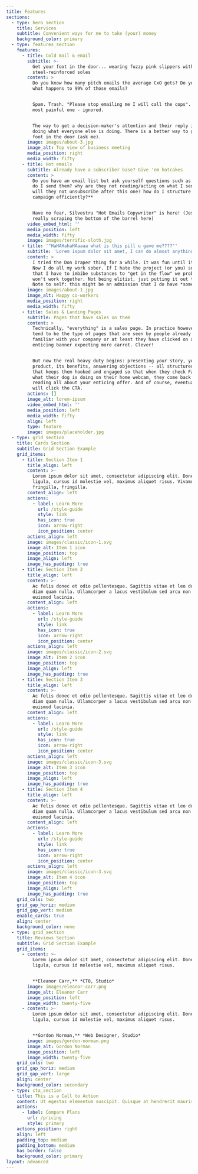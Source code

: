 ```yaml
---
title: Features
sections:
  - type: hero_section
    title: Services
    subtitle: Convenient ways for me to take (your) money
    background_color: primary
  - type: features_section
    features:
      - title: Cold mail & email
        subtitle: >-
          Get your foot in the door... wearing fuzzy pink slippers with
          steel-reinforced soles
        content: >
          Do you know how many pitch emails the average CxO gets? Do you know
          what happens to 99% of those emails?


          Spam. Trash. "Please stop emailing me I will call the cops". Or the
          most painful one - ignored.


          The way to get a decision-maker's attention and their reply is not by
          doing what everyone else is doing. There is a better way to get your
          foot in the door (ask me).
        image: images/about-3.jpg
        image_alt: Top view of business meeting
        media_position: right
        media_width: fifty
      - title: Hot emails
        subtitle: Already have a subscriber base? Give 'em hotcakes
        content: >
          Do you have an email list but ask yourself questions such as: **what
          do I send them? why are they not reading/acting on what I send them?
          will they not unsubscribe after this one? how do I structure an email
          campaign efficiently?**


          Have no fear, Silvestru "Hot Emails Copywriter" is here! (Jesus I'm
          really scraping the bottom of the barrel here)
        video_embed_html: ''
        media_position: left
        media_width: fifty
        image: images/terrific-sloth.jpg
      - title: '"HaHAHahaHAaaaa what is this pill u gave me????"'
        subtitle: 'Lorem ispum dolor sit amet, I can do almost anything'
        content: >
          I tried the Don Draper thing for a while. It was fun until it wasn't.
          Now I do all my work sober. If I hate the project (or you) so much
          that I have to imbibe substances to "get in the flow" we probably
          won't work together. Not being elitist, just putting it out there.
          Note to self: this might be an admission that I do have *some* values.
        image: images/about-1.jpg
        image_alt: Happy co-workers
        media_position: right
        media_width: fifty
      - title: Sales & Landing Pages
        subtitle: Pages that have sales on them
        content: >
          Technically, "everything" is a sales page. In practice however, these
          tend to be the type of pages that are seen by people already somewhat
          familiar with your company or at least they have clicked on a very
          enticing banner expecting more carrot. Clever!


          But now the real heavy duty begins: presenting your story, your
          product, its benefits, answering objections -- all structured in a way
          that keeps them hooked and engaged so that when they check Facebook or
          what their dog is doing on their home webcam, they come back to resume
          reading all about your enticing offer. And of course, eventually they
          will click the CTA.
        actions: []
        image_alt: lorem-ipsum
        video_embed_html: ''
        media_position: left
        media_width: fifty
        align: left
        type: feature
        image: images/placeholder.jpg
  - type: grid_section
    title: Cards Section
    subtitle: Grid Section Example
    grid_items:
      - title: Section Item 1
        title_align: left
        content: >-
          Lorem ipsum dolor sit amet, consectetur adipiscing elit. Donec nisl
          ligula, cursus id molestie vel, maximus aliquet risus. Vivamus in nibh
          fringilla, fringilla.
        content_align: left
        actions:
          - label: Learn More
            url: /style-guide
            style: link
            has_icon: true
            icon: arrow-right
            icon_position: center
        actions_align: left
        image: images/classic/icon-1.svg
        image_alt: Item 1 icon
        image_position: top
        image_align: left
        image_has_padding: true
      - title: Section Item 2
        title_align: left
        content: >-
          Ac felis donec et odio pellentesque. Sagittis vitae et leo duis ut
          diam quam nulla. Ullamcorper a lacus vestibulum sed arcu non odio
          euismod lacinia.
        content_align: left
        actions:
          - label: Learn More
            url: /style-guide
            style: link
            has_icon: true
            icon: arrow-right
            icon_position: center
        actions_align: left
        image: images/classic/icon-2.svg
        image_alt: Item 2 icon
        image_position: top
        image_align: left
        image_has_padding: true
      - title: Section Item 3
        title_align: left
        content: >-
          Ac felis donec et odio pellentesque. Sagittis vitae et leo duis ut
          diam quam nulla. Ullamcorper a lacus vestibulum sed arcu non odio
          euismod lacinia.
        content_align: left
        actions:
          - label: Learn More
            url: /style-guide
            style: link
            has_icon: true
            icon: arrow-right
            icon_position: center
        actions_align: left
        image: images/classic/icon-3.svg
        image_alt: Item 3 icon
        image_position: top
        image_align: left
        image_has_padding: true
      - title: Section Item 4
        title_align: left
        content: >-
          Ac felis donec et odio pellentesque. Sagittis vitae et leo duis ut
          diam quam nulla. Ullamcorper a lacus vestibulum sed arcu non odio
          euismod lacinia.
        content_align: left
        actions:
          - label: Learn More
            url: /style-guide
            style: link
            has_icon: true
            icon: arrow-right
            icon_position: center
        actions_align: left
        image: images/classic/icon-3.svg
        image_alt: Item 4 icon
        image_position: top
        image_align: left
        image_has_padding: true
    grid_cols: two
    grid_gap_horiz: medium
    grid_gap_vert: medium
    enable_cards: true
    align: center
    background_color: none
  - type: grid_section
    title: Reviews Section
    subtitle: Grid Section Example
    grid_items:
      - content: >-
          Lorem ipsum dolor sit amet, consectetur adipiscing elit. Donec nisl
          ligula, cursus id molestie vel, maximus aliquet risus.


          **Eleanor Carr,** *CTO, Studio*
        image: images/eleanor-carr.png
        image_alt: Eleanor Carr
        image_position: left
        image_width: twenty-five
      - content: >-
          Lorem ipsum dolor sit amet, consectetur adipiscing elit. Donec nisl
          ligula, cursus id molestie vel, maximus aliquet risus.


          **Gordon Norman,** *Web Designer, Studio*
        image: images/gordon-norman.png
        image_alt: Gordon Norman
        image_position: left
        image_width: twenty-five
    grid_cols: two
    grid_gap_horiz: medium
    grid_gap_vert: large
    align: center
    background_color: secondary
  - type: cta_section
    title: This is a Call to Action
    content: Ut egestas elementum suscipit. Quisque at hendrerit mauris.
    actions:
      - label: Compare Plans
        url: /pricing
        style: primary
    actions_position: right
    align: left
    padding_top: medium
    padding_bottom: medium
    has_border: false
    background_color: primary
layout: advanced
---
```

